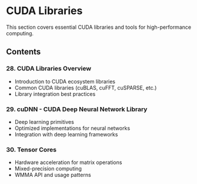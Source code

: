 # CUDA Libraries

This section covers essential CUDA libraries and tools for high-performance computing.

## Contents

### 28. CUDA Libraries Overview
- Introduction to CUDA ecosystem libraries
- Common CUDA libraries (cuBLAS, cuFFT, cuSPARSE, etc.)
- Library integration best practices

### 29. cuDNN - CUDA Deep Neural Network Library
- Deep learning primitives
- Optimized implementations for neural networks
- Integration with deep learning frameworks

### 30. Tensor Cores
- Hardware acceleration for matrix operations
- Mixed-precision computing
- WMMA API and usage patterns